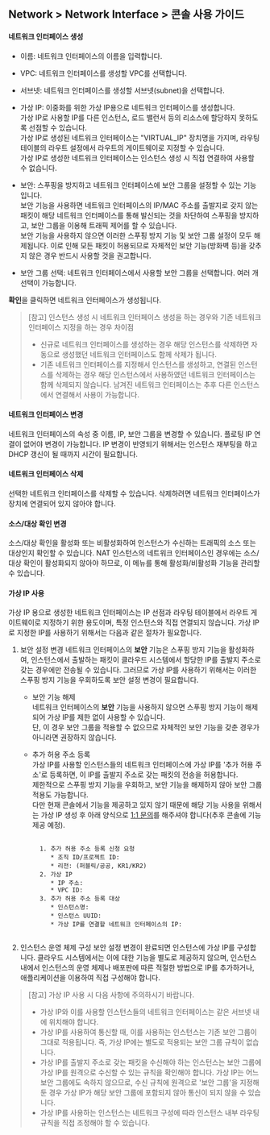 ## Network > Network Interface > 콘솔 사용 가이드


#### 네트워크 인터페이스 생성

* 이름: 네트워크 인터페이스의 이름을 입력합니다.

* VPC: 네트워크 인터페이스를 생성할 VPC를 선택합니다.

* 서브넷: 네트워크 인터페이스를 생성할 서브넷(subnet)을 선택합니다.

* 가상 IP: 이중화를 위한 가상 IP용으로 네트워크 인터페이스를 생성합니다.<br>가상 IP로 사용할 IP를 다른 인스턴스, 로드 밸런서 등의 리소스에 할당하지 못하도록 선점할 수 있습니다.<br>가상 IP로 생성된 네트워크 인터페이스는 "VIRTUAL_IP" 장치명을 가지며, 라우팅 테이블의 라우트 설정에서 라우트의 게이트웨이로 지정할 수 있습니다.<br>가상 IP로 생성한 네트워크 인터페이스는 인스턴스 생성 시 직접 연결하여 사용할 수 없습니다.

* 보안: 스푸핑을 방지하고 네트워크 인터페이스에 보안 그룹을 설정할 수 있는 기능입니다.<br>보안 기능을 사용하면 네트워크 인터페이스의 IP/MAC 주소를 출발지로 갖지 않는 패킷이 해당 네트워크 인터페이스를 통해 발신되는 것을 차단하여 스푸핑을 방지하고, 보안 그룹을 이용해 트래픽 제어를 할 수 있습니다. <br>보안 기능을 사용하지 않으면 이러한 스푸핑 방지 기능 및 보안 그룹 설정이 모두 해제됩니다. 이로 인해 모든 패킷이 허용되므로 자체적인 보안 기능(방화벽 등)을 갖추지 않은 경우 반드시 사용할 것을 권고합니다.

* 보안 그룹 선택: 네트워크 인터페이스에서 사용할 보안 그룹을 선택합니다. 여러 개 선택이 가능합니다.

**확인**을 클릭하면 네트워크 인터페이스가 생성됩니다.

> [참고] 인스턴스 생성 시 네트워크 인터페이스 생성을 하는 경우와 기존 네트워크 인터페이스 지정을 하는 경우 차이점
>
> * 신규로 네트워크 인터페이스를 생성하는 경우
>   해당 인스턴스를 삭제하면 자동으로 생성했던 네트워크 인터페이스도 함께 삭제가 됩니다.
> * 기존 네트워크 인터페이스를 지정해서 인스턴스를 생성하고, 연결된 인스턴스를 삭제하는 경우
>   해당 인스턴스에서 사용하였던 네트워크 인터페이스는 함께 삭제되지 않습니다. 남겨진 네트워크 인터페이스는 추후 다른 인스턴스에서 연결해서 사용이 가능합니다.


#### 네트워크 인터페이스 변경
네트워크 인터페이스의 속성 중 이름, IP, 보안 그룹을 변경할 수 있습니다.
플로팅 IP 연결이 없어야 변경이 가능합니다.
IP 변경이 반영되기 위해서는 인스턴스 재부팅을 하고 DHCP 갱신이 될 때까지 시간이 필요합니다.

#### 네트워크 인터페이스 삭제
선택한 네트워크 인터페이스를 삭제할 수 있습니다.
삭제하려면 네트워크 인터페이스가 장치에 연결되어 있지 않아야 합니다.

#### 소스/대상 확인 변경
소스/대상 확인을 활성화 또는 비활성화하여 인스턴스가 수신하는 트래픽의 소스 또는 대상인지 확인할 수 있습니다.
NAT 인스턴스의 네트워크 인터페이스인 경우에는 소스/대상 확인이 활성화되지 않아야 하므로, 이 메뉴를 통해 활성화/비활성화 기능을 관리할 수 있습니다.

#### 가상 IP 사용
가상 IP 용으로 생성한 네트워크 인터페이스는 IP 선점과 라우팅 테이블에서 라우트 게이트웨이로 지정하기 위한 용도이며, 특정 인스턴스와 직접 연결되지 않습니다.
가상 IP로 지정한 IP를 사용하기 위해서는 다음과 같은 절차가 필요합니다.

1. 보안 설정 변경
네트워크 인터페이스의 **보안** 기능은 스푸핑 방지 기능을 활성화하여, 인스턴스에서 출발하는 패킷이 클라우드 시스템에서 할당한 IP를 출발지 주소로 갖는 경우에만 전송될 수 있습니다.
그러므로 가상 IP를 사용하기 위해서는 이러한 스푸핑 방지 기능을 우회하도록 보안 설정 변경이 필요합니다.
    * 보안 기능 해제<br>
        네트워크 인터페이스의 **보안** 기능을 사용하지 않으면 스푸핑 방지 기능이 해제되어 가상 IP를 제한 없이 사용할 수 있습니다.<br>
        단, 이 경우 보안 그룹을 적용할 수 없으므로 자체적인 보안 기능을 갖춘 경우가 아니라면 권장하지 않습니다.
    * 추가 허용 주소 등록<br>
        가상 IP를 사용할 인스턴스들의 네트워크 인터페이스에 가상 IP를 '추가 허용 주소'로 등록하면, 이 IP를 출발지 주소로 갖는 패킷의 전송을 허용합니다.<br>
        제한적으로 스푸핑 방지 기능을 우회하고, 보안 기능을 해제하지 않아 보안 그룹 적용도 가능합니다.<br>
        다만 현재 콘솔에서 기능을 제공하고 있지 않기 때문에 해당 기능 사용을 위해서는 가상 IP 생성 후 아래 양식으로 [1:1 문의](https://www.nhncloud.com/kr/support/inquiry)를 해주셔야 합니다(추후 콘솔에 기능 제공 예정).<br>

        <pre><code class="language-console">
        1. 추가 허용 주소 등록 신청 요청
           * 조직 ID/프로젝트 ID:
           * 리전: (퍼블릭/공공, KR1/KR2)
        2. 가상 IP
           * IP 주소:
           * VPC ID:
        3. 추가 허용 주소 등록 대상
           * 인스턴스명: 
           * 인스턴스 UUID:
           * 가상 IP를 연결할 네트워크 인터페이스의 IP:
        </code></pre>   

2. 인스턴스 운영 체제 구성
보안 설정 변경이 완료되면 인스턴스에 가상 IP를 구성합니다. 클라우드 시스템에서는 이에 대한 기능을 별도로 제공하지 않으며, 인스턴스 내에서 인스턴스의 운영 체제나 배포판에 따른 적절한 방법으로 IP를 추가하거나, 애플리케이션을 이용하여 직접 구성해야 합니다.

> [참고] 가상 IP 사용 시 다음 사항에 주의하시기 바랍니다.
> * 가상 IP와 이를 사용할 인스턴스들의 네트워크 인터페이스는 같은 서브넷 내에 위치해야 합니다.
> * 가상 IP를 사용하여 통신할 때, 이를 사용하는 인스턴스는 기존 보안 그룹이 그대로 적용됩니다. 즉, 가상 IP에는 별도로 적용되는 보안 그룹 규칙이 없습니다.
> * 가상 IP를 출발지 주소로 갖는 패킷을 수신해야 하는 인스턴스는 보안 그룹에 가상 IP를 원격으로 수신할 수 있는 규칙을 확인해야 합니다.
>    가상 IP는 어느 보안 그룹에도 속하지 않으므로, 수신 규칙에 원격으로 '보안 그룹'을 지정해 둔 경우 가상 IP가 해당 보안 그룹에 포함되지 않아 통신이 되지 않을 수 있습니다.
> * 가상 IP를 사용하는 인스턴스는 네트워크 구성에 따라 인스턴스 내부 라우팅 규칙을 직접 조정해야 할 수 있습니다.
